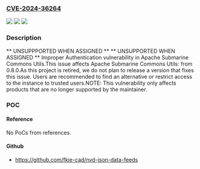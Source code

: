 ### [CVE-2024-36264](https://cve.mitre.org/cgi-bin/cvename.cgi?name=CVE-2024-36264)
![](https://img.shields.io/static/v1?label=Product&message=Apache%20Submarine%20Commons%20Utils&color=blue)
![](https://img.shields.io/static/v1?label=Version&message=0.8.0%3C%3D%20*%20&color=brighgreen)
![](https://img.shields.io/static/v1?label=Vulnerability&message=CWE-287%20Improper%20Authentication&color=brighgreen)

### Description

** UNSUPPPORTED WHEN ASSIGNED ** ** UNSUPPORTED WHEN ASSIGNED ** Improper Authentication vulnerability in Apache Submarine Commons Utils.This issue affects Apache Submarine Commons Utils: from 0.8.0.As this project is retired, we do not plan to release a version that fixes this issue. Users are recommended to find an alternative or restrict access to the instance to trusted users.NOTE: This vulnerability only affects products that are no longer supported by the maintainer.

### POC

#### Reference
No PoCs from references.

#### Github
- https://github.com/fkie-cad/nvd-json-data-feeds

